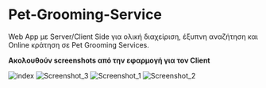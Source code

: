 # Pet-Grooming-Service
Web App με Server/Client Side για ολική διαχείριση, έξυπνη αναζήτηση και Online κράτηση σε Pet Grooming Services.

**Ακολουθούν screenshots από την εφαρμογή για τον Client**

![index](https://user-images.githubusercontent.com/69312093/133068640-cfad5750-f03b-4d9a-95f0-4ab7e9803436.jpg)
![Screenshot_3](https://user-images.githubusercontent.com/69312093/133069412-c8189357-4752-423b-b55f-1f1910b64248.jpg)
![Screenshot_1](https://user-images.githubusercontent.com/69312093/133069401-27d8e02e-8ac3-4553-be90-0a914a112427.jpg)
![Screenshot_2](https://user-images.githubusercontent.com/69312093/133069405-4cb20e07-5798-4ad9-9ea9-222e386f2be8.jpg)


